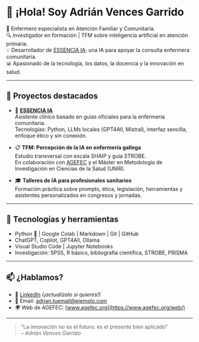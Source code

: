 # 👋 ¡Hola! Soy Adrián Vences Garrido

🧠 Enfermero especialista en Atención Familiar y Comunitaria.  
🔍 Investigador en formación | TFM sobre inteligencia artificial en atención primaria.  
💡 Desarrollador de [ESSENCIA IA](https://chatgpt.com/g/g-67e127dfff808191b7c1212f78042e5f-essencia): una IA para apoyar la consulta enfermera comunitaria.  
📊 Apasionado de la tecnología, los datos, la docencia y la innovación en salud.

---

## 🚀 Proyectos destacados

- 🤖 **[ESSENCIA IA](https://chatgpt.com/g/g-67e127dfff808191b7c1212f78042e5f-essencia)**  
  Asistente clínico basado en guías oficiales para la enfermería comunitaria.  
  Tecnologías: Python, LLMs locales (GPT4All, Mistral), interfaz sencilla, enfoque ético y sin conexión.

- 📋 **TFM: Percepción de la IA en enfermería gallega**  
  Estudio transversal con escala SHAIP y guía STROBE.  
  En colaboración con [AGEFEC](https://www.agefec.org/web/) y el Máster en Metodología de Investigación en Ciencias de la Salud (UNIR).

- 🎓 **Talleres de IA para profesionales sanitarios**  
  Formación práctica sobre prompts, ética, legislación, herramientas y asistentes personalizados en congresos y jornadas.

---

## 🧰 Tecnologías y herramientas

- Python 🐍 | Google Colab | Markdown | Git | GitHub  
- ChatGPT, Copilot, GPT4All, Ollama  
- Visual Studio Code | Jupyter Notebooks  
- Investigación: SPSS, R básico, bibliografía científica, STROBE, PRISMA

---

## 📫 ¿Hablamos?

- 💼 [LinkedIn](https://www.linkedin.com/in/tuusuario) *(¡actualízalo si quieres!)*  
- 📧 Email: adrian.tuemail@ejemplo.com  
- 🌍 Web de AGEFEC: [www.agefec.org](https://www.agefec.org/web/)

---

> “La innovación no es el futuro: es el presente bien aplicado”  
> *– Adrián Vences Garrido*
